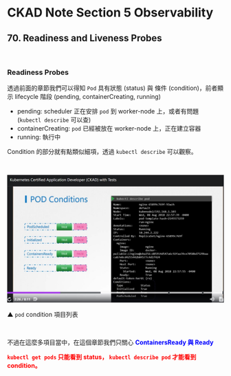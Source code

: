 # CKAD Note Section 5 Observability


## 70. Readiness and Liveness Probes

<br>

### Readiness Probes


透過前面的章節我們可以得知 `Pod` 具有狀態 (status) 與 條件 (condition)，前者顯示 lifecycle 階段 (pending, containerCreating, running)


- pending: scheduler 正在安排 `pod` 到 worker-node 上，或者有問題 (`kubectl describe` 可以查)
- containerCreating: `pod` 已經被放在 worker-node 上，正在建立容器
- running: 執行中


Condition 的部分就有點類似細項，透過 `kubectl describe` 可以觀察。

<br>

![pod_condition_0](pod_condition_0.jpg)

▲ `pod` condition 項目列表

<br>

不過在這麼多項目當中，在這個章節我們只關心 **<span style='color:blue'>ContainersReady 與 Ready</span>**


**<span style='color:red'>`kubectl get pods` 只能看到 status， `kubectl describe pod` 才能看到 condition。</span>**